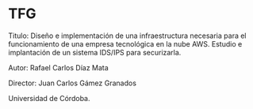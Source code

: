 # TFG
Titulo: Diseño e implementación de una infraestructura necesaria para el funcionamiento de una empresa tecnológica en la nube AWS. Estudio e implantación de un sistema IDS/IPS para securizarla.


Autor: Rafael Carlos Díaz Mata


Director: Juan Carlos Gámez Granados


Universidad de Córdoba.

